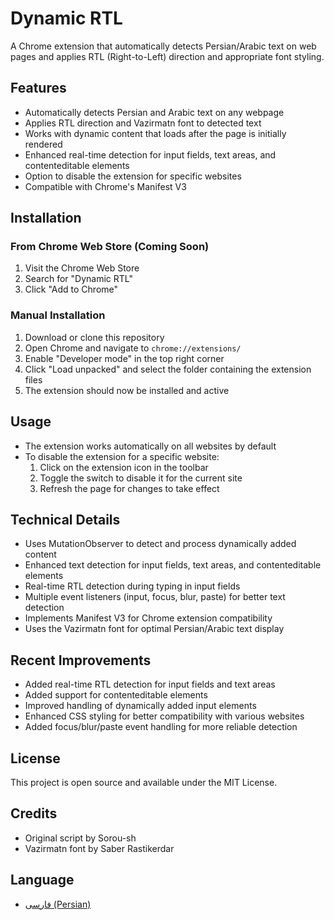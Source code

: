 # Dynamic RTL

A Chrome extension that automatically detects Persian/Arabic text on web pages and applies RTL (Right-to-Left) direction and appropriate font styling.

## Features

- Automatically detects Persian and Arabic text on any webpage
- Applies RTL direction and Vazirmatn font to detected text
- Works with dynamic content that loads after the page is initially rendered
- Enhanced real-time detection for input fields, text areas, and contenteditable elements
- Option to disable the extension for specific websites
- Compatible with Chrome's Manifest V3

## Installation

### From Chrome Web Store (Coming Soon)

1. Visit the Chrome Web Store
2. Search for "Dynamic RTL"
3. Click "Add to Chrome"

### Manual Installation

1. Download or clone this repository
2. Open Chrome and navigate to `chrome://extensions/`
3. Enable "Developer mode" in the top right corner
4. Click "Load unpacked" and select the folder containing the extension files
5. The extension should now be installed and active

## Usage

- The extension works automatically on all websites by default
- To disable the extension for a specific website:
  1. Click on the extension icon in the toolbar
  2. Toggle the switch to disable it for the current site
  3. Refresh the page for changes to take effect

## Technical Details

- Uses MutationObserver to detect and process dynamically added content
- Enhanced text detection for input fields, text areas, and contenteditable elements
- Real-time RTL detection during typing in input fields
- Multiple event listeners (input, focus, blur, paste) for better text detection
- Implements Manifest V3 for Chrome extension compatibility
- Uses the Vazirmatn font for optimal Persian/Arabic text display

## Recent Improvements

- Added real-time RTL detection for input fields and text areas
- Added support for contenteditable elements
- Improved handling of dynamically added input elements
- Enhanced CSS styling for better compatibility with various websites
- Added focus/blur/paste event handling for more reliable detection

## License

This project is open source and available under the MIT License.

## Credits

- Original script by Sorou-sh
- Vazirmatn font by Saber Rastikerdar

## Language

- [فارسی (Persian)](README.fa.md) 